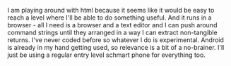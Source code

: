 I am playing around with html because it seems like it would be easy to reach a level where I'll be able to do something useful. And it runs in a browser - all I need is a browser and a text editor and I can push around command strings until they arranged in a way I can extract non-tangible returns. I've never coded before so whatever I do is experimental. Android is already in my hand getting used, so relevance is a bit of a no-brainer. I'll just be using a regular entry level schmart phone for everything too.
